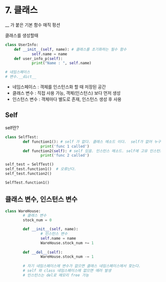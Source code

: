 # 7. 클래스

__ 가 붙은 기본 함수 매직 펑션

클래스를 생성할때

```python
class UserInfo:
	def __init__(self, name): # 클래스를 초기화하는 필수 함수
			self.name = name
	def user_info_p(self):
			print("Name : ", self.name)

# 네임스페이스 
# 변수.__dict__

```

- 네임스페이스 : 객체를 인스턴스화 할 때 저장된 공간
- 클래스 변수 : 직접 사용 가능, 객체(인스턴스) 보다 먼저 생성
- 인스턴스 변수 : 객체마다 별도로 존재, 인스턴스 생성 후 사용

## Self

self란?

```python
class SelfTest:
		def function1(): # self 가 없다. 클래스 메소드 이다.  self가 없어 누구의 메소드인지 모름
				print('func 1 called')
		def function2(self): # self 있음. 인스턴스 메소드. self에 고유 인스턴스가 자동으로 넘어감
				print('func 2 called')

self_test = SelfTest()
self_test.function1()  # 오류난다.
self_test.function2()

SelfTest.function1()
```

## 클래스 변수, 인스턴스 변수

```python
class WareHouse:
		# 클래스 변수
		stock_num = 0

		def __init__(self, name):
				# 인스턴스 변수
				self.name = name
				WareHouse.stock_num += 1
		
		def __del__(self):
				WareHouse.stock_num -= 1
		
		# 자기 네임스페이스에 변수가 없으면 클래스 네임스페이스에서 찾는다.
		# self 와 class 네임스페이스에 없으면 에러 발생
		# 인스턴스는 del로 메모리 free 가능
		
				
```